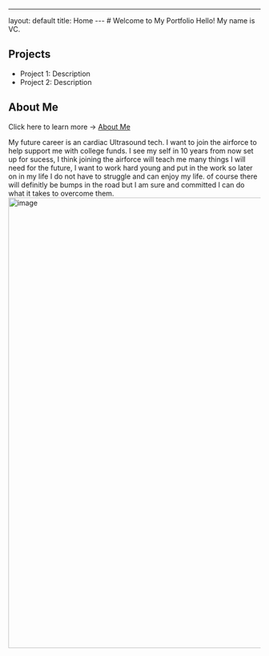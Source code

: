 ---
layout: default
title: Home
--- # Welcome to My Portfolio Hello! My name is VC.
## Projects
- Project 1: Description
- Project 2: Description
## About Me
Click here to learn more → [About Me](about.md)

My future career is an cardiac Ultrasound tech. I want to join the airforce to help support me with college funds. I see my self in 10 years from now set up for sucess, I think joining the airforce will teach me many things I will need for the future, I want to work hard young and put in the work so later on in my life I do not have to struggle and can enjoy my life. of course there will definitly be bumps in the road but I am sure and committed I can do what it takes to overcome them.
<img width="1601" height="900" alt="image" src="https://github.com/user-attachments/assets/dd03253e-e6f7-409d-b082-977fce551e98" />
